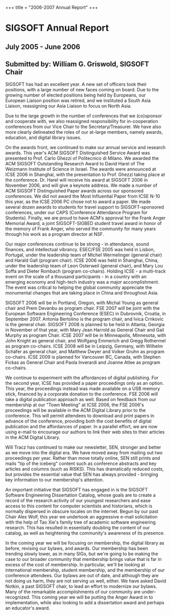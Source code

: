 
+++
title = "2006-2007 Annual Report"
+++

# SIGSOFT Annual Report

## July 2005 - June 2006

## Submitted by: William G. Griswold, SIGSOFT Chair

SIGSOFT has had an excellent year. A new set of officers took their
positions, with a large number of new faces coming on board. Due to the
growing number of elected positions being held by Europeans, our
European Liaison position was retired, and we instituted a South Asia
Liaison, reassigning our Asia Liaison to focus on North Asia.

Due to the large growth in the number of conferences that we (co)sponsor
and cooperate with, we also reassigned responsibility for in-cooperation
conferences from our Vice Chair to the Secretary/Treasurer. We have also
more clearly delineated the roles of our at-large members, namely
awards, education, and digital library issues.

On the awards front, we continued to make our annual service and
research awards. This year\'s ACM SIGSOFT Distinguished Service Award
was presented to Prof. Carlo Ghezzi of Politecnico di Milano. We awarded
the ACM SIGSOFT Outstanding Research Award to David Harel of The
Weizmann Institute of Science in Israel. The awards were announced at
ICSE 2006 in Shanghai, with the presentation to Prof. Ghezzi taking
place at the conference. Dr. Harel will receive his award at SIGSOFT
2006 in November 2006, and will give a keynote address. We made a number
of ACM SIGSOFT Distinguished Paper awards across our sponsored
conferences. We did not award the Most Influential Paper from ICSE N-10
this year, as the ICSE 2006 PC chose not to award a paper. We made
several dozen awards to students for travel support to SIGSOFT-sponsored
conferences, under our CAPS (Conference Attendance Program for
Students). Finally, we are proud to have ACM\'s approval for the Frank
Anger Memorial Award, a joint SIGSOFT-SIGBED student travel award in
honor of the memory of Frank Anger, who served the community for many
years through his work as a program director at NSF.

Our major conferences continue to be strong - in attendance, sound
finances, and intellectual vibrancy. ESEC/FSE 2005 was held in Lisbon,
Portugal, under the leadership team of Michel Wermelinger (general
chair) and Harald Gall (program chair). ICSE 2006 was held in Shanghai,
China, under the leadership team of Leon Osterweil (general chair), and
Mary Lou Soffa and Dieter Rombach (program co-chairs). Holding ICSE - a
multi-track event on the scale of a thousand participants - in a country
with an emerging economy and high-tech industry was a major
accomplishment. The event was critical to helping the global community
appreciate the monumental changes that are taking place in China and
throughout Asia.

SIGSOFT 2006 will be in Portland, Oregon, with Michal Young as general
chair and Prem Devanbu as program chair. FSE 2007 will be joint with the
European Software Engineering Conference (ESEC) in Dubrovnik, Croatia,
in September 2007. Antonia Bertolino is the program chair, and Ivica
Crnkovic is the general chair. SIGSOFT 2008 is planned to be held in
Atlanta, Georgia in November of that year, with Mary Jean Harrold as
General Chair and Gail Murphy as program Chair. ICSE 2007 will be in
Minneapolis, Minnesota, with John Knight as general chair, and Wolfgang
Emmerich and Gregg Rothermel as program co-chairs. ICSE 2008 will be in
Leipzig, Germany, with Wilhelm Schäfer as general chair, and Matthew
Dwyer and Volker Gruhn as program co-chairs. ICSE 2009 is planned for
Vancouver BC, Canada, with Stephen Fickas as General Chair and Paola
Inverardi and Joanne Atlee as program co-chairs.

We continue to experiment with the affordances of digital publishing.
For the second year, ICSE has provided a paper proceedings only as an
option. This year, the proceedings instead was made available on a USB
memory stick, financed by a corporate donation to the conference. FSE
2006 will take a digital publication approach as well. Based on feedback
from our membership at our \"Town Meeting\" at ICSE 2006, the FSE
2006\'s proceedings will be available in the ACM Digital Library prior
to the conference. This will permit attendees to download and print
papers in advance of the conference, providing both the cost benefits of
digital publication and the affordances of paper. In a parallel effort,
we are now using e-mail to encourage our authors to link their web sites
to their articles in the ACM Digital Library.

Will Tracz has continued to make our newsletter, SEN, stronger and
better as we move into the digital era. We have moved away from mailing
out two proceedings per year. Rather than move totally online, SEN still
prints and mails \"tip of the iceberg\" content such as conference
abstracts and key articles and columns (such as RISKS). This has
dramatically reduced costs, but provides the essential value that SEN
has always provided - bringing key information to our membership\'s
attention.

An important initiative that SIGSOFT has engaged in is the SIGSOFT
Software Engineering Dissertation Catalog, whose goals are to create a
record of the research activity of our youngest researchers and ease
access to this content for computer scientists and historians, which is
normally dispersed in obscure locales on the internet. Begun by our past
Chair Alex Wolf, this year we undertook an aggressive e-mail
solicitation with the help of Tao Xie\'s family tree of academic
software engineering research. This has resulted in essentially doubling
the content of our catalog, as well as heightening the community\'s
awareness of its presence.

In the coming year we will be focusing on membership, the digital
library as before, revising our bylaws, and awards. Our membership has
been trending slowly lower, as in many SIGs, but we\'re going to be
making the case to our broader community that membership brings value
that is far in excess of the cost of membership. In particular, we\'ll
be looking at international membership, student membership, and the
membership of our conference attendees. Our bylaws are out of date, and
although they are not doing us harm, they are not serving us well,
either. We have asked David Notkin, a past SIGSOFT chair, to lead an
effort to modernize our bylaws. Many of the remarkable accomplishments
of our community are under-recognized. This coming year we will be
putting the Anger Award in to implementation, while also looking to add
a dissertation award and perhaps an educator\'s award.

